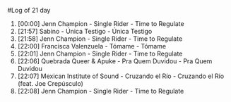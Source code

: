 #Log of 21 day

1. [00:00] Jenn Champion - Single Rider - Time to Regulate
1. [21:57] Sabino - Única Testigo - Única Testigo
1. [21:58] Jenn Champion - Single Rider - Time to Regulate
1. [22:00] Francisca Valenzuela - Tómame - Tómame
1. [22:01] Jenn Champion - Single Rider - Time to Regulate
1. [22:06] Quebrada Queer & Apuke - Pra Quem Duvidou - Pra Quem Duvidou
1. [22:07] Mexican Institute of Sound - Cruzando el Río - Cruzando el Río (feat. Joe Crepúsculo)
1. [22:08] Jenn Champion - Single Rider - Time to Regulate
